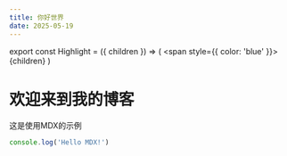 ```yaml
---
title: 你好世界
date: 2025-05-19
---
```


export const Highlight = ({ children }) => (
  <span style={{ color: 'blue' }}>{children}</span>
)

# 欢迎来到我的博客

<Highlight>这是使用MDX的示例</Highlight>


```js
console.log('Hello MDX!')
```